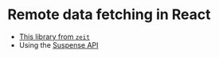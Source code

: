 # Remote data fetching in React

* [This library from `zeit`](https://swr.now.sh/)
* Using the [Suspense API](https://react.christmas/2019/5)
